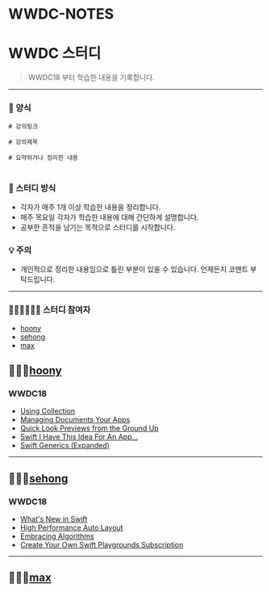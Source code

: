 # WWDC-NOTES

# WWDC 스터디 
> WWDC18 부터 학습한 내용을 기록합니다.


---


### 🍎 양식
```
# 강의링크 

# 강의제목

# 요약하거나 정리한 내용 
```

#

### 👀 스터디 방식 
- 각자가 매주 1개 이상 학습한 내용을 정리합니다. 
- 매주 목요일 각자가 학습한 내용에 대해 간단하게 설명합니다. 
- 공부한 흔적을 남기는 목적으로 스터디를 시작합니다. 

### 💡 주의 
- 개인적으로 정리한 내용임으로 틀린 부분이 있을 수 있습니다. 언제든지 코멘트 부탁드립니다. 
---


### 👨🏻‍💻👩🏻‍💻 스터디 참여자 

- [hoony](#hoony)
- [sehong](#sehong)
- [max](#max)



## 👨🏻‍💻[hoony](https://github.com/Hoonyyyy)
### WWDC18
- [Using Collection](https://github.com/sehoong0429/WWDC-NOTES/blob/main/hoony/wwdc%202018/Using%20Collection%20Effectively.md)
- [Managing Documents Your Apps](https://github.com/sehoong0429/WWDC-NOTES/blob/main/hoony/wwdc%202018/Managing%20Documents%20In%20Your%20iOS%20Apps.md)
- [Quick Look Previews from the Ground Up](https://github.com/sehoong0429/WWDC-NOTES/blob/main/hoony/wwdc%202018/Quick%20Look%20Previews%20from%20the%20Ground%20Up.md)
- [Swift I Have This Idea For An App...
](https://github.com/sehoong0429/WWDC-NOTES/blob/main/hoony/wwdc%202018/I%20Have%20This%20Idea%20For%20An%20App.md)
- [Swift Generics (Expanded)](https://github.com/sehoong0429/WWDC-NOTES/blob/main/hoony/wwdc%202018/Swift%20Generics%20(Expanded).md)
---



## 👩🏻‍💻[sehong](https://github.com/sehoong0429)
### WWDC18
- [What's New in Swift](https://github.com/sehoong0429/WWDC-NOTES/blob/main/sehong/wwdc18/What's%20New%20in%20Swift.md)
- [High Performance Auto Layout](https://github.com/sehoong0429/WWDC-NOTES/blob/main/sehong/wwdc18/High%20Performance%20Auto%20Layout.md)
- [Embracing Algorithms](https://github.com/sehoong0429/WWDC-NOTES/blob/main/sehong/wwdc18/Embracing%20Algorithms.md)
- [Create Your Own Swift Playgrounds Subscription](https://github.com/sehoong0429/WWDC-NOTES/blob/main/sehong/wwdc18/Create%20Your%20Own%20Swift%20Playgrounds%20Subscription.md)



---
## 👨🏻‍💻[max](https://github.com/Jun048)
